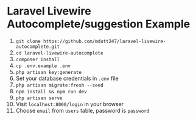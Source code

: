# Laravel Livewire Autocomplete/suggestion Example

1. `git clone https://github.com/mdutt247/laravel-livewire-autocomplete.git`
2. `cd laravel-livewire-autocomplete`
3. `composer install`
4. `cp .env.example .env`
5. `php artisan key:generate`
6. Set your database credentials in `.env` file
7. `php artisan migrate:fresh --seed`
9. `npm install && npm run dev`
10. `php artisan serve`
11. Visit `localhost:8000/login` in your browser
12. Choose `email` from `users` table, password is `password`
